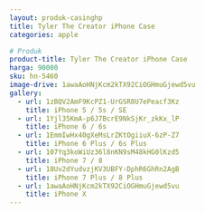```yaml
---
layout: produk-casinghp
title: Tyler The Creator iPhone Case
categories: apple

# Produk
product-title: Tyler The Creator iPhone Case
harga: 90000
sku: hn-5460
image-drive: 1awaAoHNjKcm2kTX92CiOGHmuGjewd5vu
gallery:
  - url: 1zBQV2AmF9KcPZ1-UrGSR8U7ePeacf3Kz
    title: iPhone 5 / 5s / SE
  - url: 1Yjl35KmA-p6J7BcrE9NkSjKr_zkKx_lP
    title: iPhone 6 / 6s
  - url: 1EmmIwHx40gXeMsLrZKtOgiiuX-6zP-Z7
    title: iPhone 6 Plus / 6s Plus
  - url: 107Yq3koWiUz36l8nKN9sM48kHG0lKzd5
    title: iPhone 7 / 8
  - url: 18Uv2dYudvzjKV3UBFY-DphR6GhRn2AgB
    title: iPhone 7 Plus / 8 Plus
  - url: 1awaAoHNjKcm2kTX92CiOGHmuGjewd5vu
    title: iPhone X
---
```


